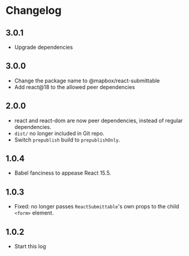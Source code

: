 # Changelog

## 3.0.1
- Upgrade dependencies

## 3.0.0
- Change the package name to @mapbox/react-submittable
- Add react@18 to the allowed peer dependencies

## 2.0.0

- react and react-dom are now peer dependencies, instead of regular dependencies.
- `dist/` no longer included in Git repo.
- Switch `prepublish` build to `prepublishOnly`.

## 1.0.4

- Babel fanciness to appease React 15.5.

## 1.0.3

- Fixed: no longer passes `ReactSubmittable`'s own props to the child `<form>` element.

## 1.0.2

- Start this log
